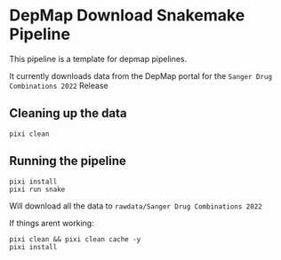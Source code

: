 # DepMap Download Snakemake Pipeline

This pipeline is a template for depmap pipelines. 

It currently downloads data from the DepMap portal for the `Sanger Drug Combinations 2022` Release



## Cleaning up the data 

```console
pixi clean
```


## Running the pipeline

```console
pixi install
pixi run snake
```
Will download all the data to `rawdata/Sanger Drug Combinations 2022`



If things arent working:
```console
pixi clean && pixi clean cache -y
pixi install
```